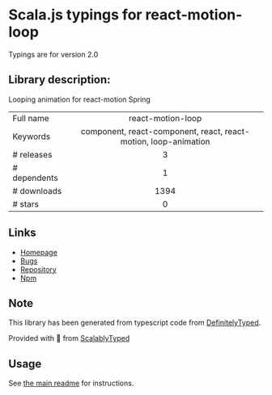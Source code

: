 
# Scala.js typings for react-motion-loop

Typings are for version 2.0

## Library description:
Looping animation for react-motion Spring

|                    |                 |
| ------------------ | :-------------: |
| Full name          | react-motion-loop |
| Keywords           | component, react-component, react, react-motion, loop-animation |
| # releases         | 3 |
| # dependents       | 1 |
| # downloads        | 1394 |
| # stars            | 0 |

## Links
- [Homepage](https://github.com/nkbt/react-motion-loop)
- [Bugs](https://github.com/nkbt/react-motion-loop/issues)
- [Repository](https://github.com/nkbt/react-motion-loop)
- [Npm](https://www.npmjs.com/package/react-motion-loop)
    


## Note
This library has been generated from typescript code from [DefinitelyTyped](https://definitelytyped.org).

Provided with :purple_heart: from [ScalablyTyped](https://github.com/oyvindberg/ScalablyTyped)

## Usage
See [the main readme](../../readme.md) for instructions.


